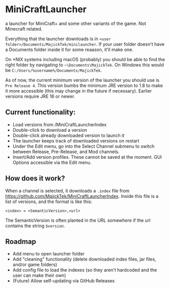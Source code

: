 # MiniCraftLauncher
 a launcher for MiniCraft+ and some other variants of the game. Not Minecraft related.

Everything that the launcher downloads is in `<user folder>/Documents/MajickTek/minilauncher`. If your user folder doesn't have a Documents folder inside it for some reaason, it'll make one.

On \*NIX systems including macOS (probably) you should be able to find the right folder by navigating to `~\Documents\MajickTek`. On Windows this would be `C:/Users/%username%/Documents/MajickTek`.

As of now, the current minimum version of the launcher you should use is `Pre Release 4`. This version bumbs the minimum JRE version to 1.8 to make it more accessible (this may change in the future if necessary). Earlier versions require JRE 16 or newer.

## Current functionality:

- Load versions from /MiniCraftLauncherIndex
- Double-click to download a version
- Double-click already downloaded version to launch it
- The launcher keeps track of downloaded versions on restart
- Under the Edit menu, go into the Select Channel submenu to switch between Release, Pre-Release, and Mod channels.
- Insert/Add version profiles. These cannot be saved at the moment. GUI Options accessible via the Edit menu.
## How does it work?
When a channel is selected, it downloads a `.index` file from https://github.com/MajickTek/MiniCraftLauncherIndex.
Inside this file is a list of versions, and the format is like this:
~~~~
<index> = <SemanticVersion>,<url>
~~~~
The SemanticVersion is often planted in the URL somewhere if the url contains the string `$version`.
## Roadmap
- Add menu to open launcher folder
- Add "cleaning" functionality (delete downloaded index files, jar files, and/or game folders)
- Add config file to load the indexes (so they aren't hardcoded and the user can make their own)
- (Future) Allow self-updating via GitHub Releases
